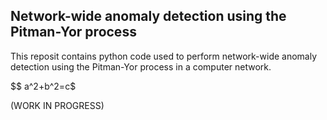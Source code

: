 ## Network-wide anomaly detection using the Pitman-Yor process

This reposit contains python code used to perform network-wide anomaly detection using the Pitman-Yor process in a computer network. 

$$ a^2+b^2=c$ 

(WORK IN PROGRESS)

